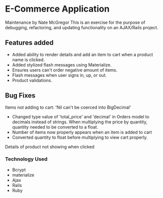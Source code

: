 # E-Commerce Application

Maintenance by Nate McGregor
This is an exercise for the purpose of debugging, refactoring, and updating functionality on an AJAX/Rails project.

## Features added

* Added ability to render details and add an item to cart when a product name is clicked.
* Added stylized flash messages using Materialize.
* Ensures users can't order negative amount of items.
* Flash messages when user signs in, up, or out.
* Product validations.


## Bug Fixes

Items not adding to cart: 'Nil can't be coerced into BigDecimal'
  * Changed type value of 'total_price' and 'decimal' in Orders model to decimals instead of strings. When multiplying the price by quantity, quantity needed to be converted to a float.
  * Number of items now properly appears when an item is added to cart
  * Converted quantity to float before multiplying to view cart properly.

Details of product not showing when clicked


### Technology Used

* Bcrypt
* materialize
* Ajax
* Rails
* Ruby
